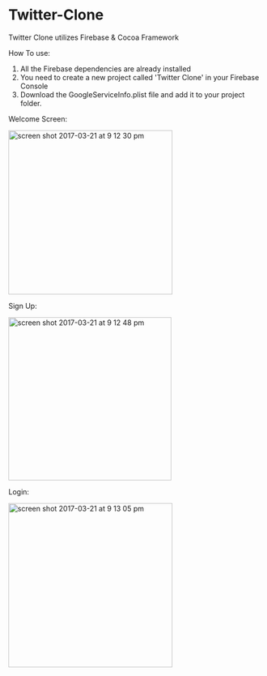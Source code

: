 # Twitter-Clone
Twitter Clone utilizes Firebase &amp; Cocoa Framework

How To use:
1. All the Firebase dependencies are already installed
2. You need to create a new project called 'Twitter Clone' in your Firebase Console
3. Download the GoogleServiceInfo.plist file and add it to your project folder.

Welcome Screen:

<img width="324" alt="screen shot 2017-03-21 at 9 12 30 pm" src="https://cloud.githubusercontent.com/assets/20143504/24179526/9ad0fba6-0e7d-11e7-81e0-a0bf9c01ee58.png">

Sign Up:

<img width="322" alt="screen shot 2017-03-21 at 9 12 48 pm" src="https://cloud.githubusercontent.com/assets/20143504/24179569/e3b5ba78-0e7d-11e7-94f5-c66cf8b07b7f.png">

Login:

<img width="324" alt="screen shot 2017-03-21 at 9 13 05 pm" src="https://cloud.githubusercontent.com/assets/20143504/24179608/0d51d4d4-0e7e-11e7-9097-cbf72fdd07ce.png">

